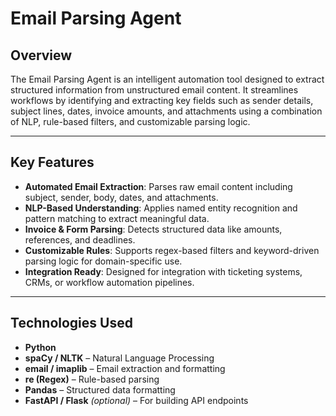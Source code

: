 # Email Parsing Agent

##  Overview
The Email Parsing Agent is an intelligent automation tool designed to extract structured information from unstructured email content. It streamlines workflows by identifying and extracting key fields such as sender details, subject lines, dates, invoice amounts, and attachments using a combination of NLP, rule-based filters, and customizable parsing logic.

---

##  Key Features
-  **Automated Email Extraction**: Parses raw email content including subject, sender, body, dates, and attachments.
-  **NLP-Based Understanding**: Applies named entity recognition and pattern matching to extract meaningful data.
-  **Invoice & Form Parsing**: Detects structured data like amounts, references, and deadlines.
-  **Customizable Rules**: Supports regex-based filters and keyword-driven parsing logic for domain-specific use.
-  **Integration Ready**: Designed for integration with ticketing systems, CRMs, or workflow automation pipelines.

---

##  Technologies Used
- **Python**
- **spaCy / NLTK** – Natural Language Processing
- **email / imaplib** – Email extraction and formatting
- **re (Regex)** – Rule-based parsing
- **Pandas** – Structured data formatting
- **FastAPI / Flask** *(optional)* – For building API endpoints




